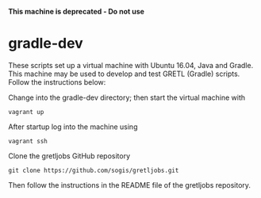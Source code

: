 **This machine is deprecated - Do not use**

# gradle-dev

These scripts set up a virtual machine with Ubuntu 16.04, Java and Gradle. This machine may be used to develop and test GRETL (Gradle) scripts. Follow the instructions below:

Change into the gradle-dev directory; then start the virtual machine with
```
vagrant up
```
After startup log into the machine using
```
vagrant ssh
```
Clone the gretljobs GitHub repository
```
git clone https://github.com/sogis/gretljobs.git
```
Then follow the instructions in the README file of the gretljobs repository.
